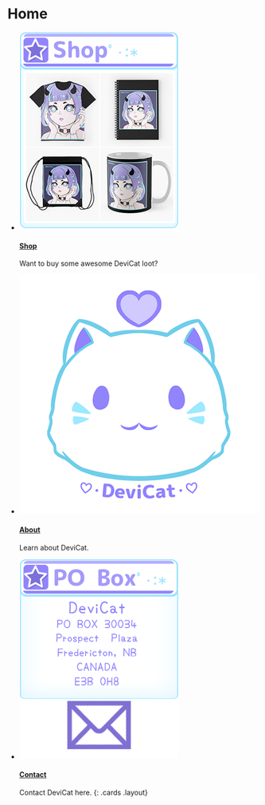 # Home

* [![Shop](img/artshoppanel.png)](http://bit.ly/DeviCatShop)

  #### [Shop](http://bit.ly/DeviCatShop)

  Want to buy some awesome DeviCat loot?

* [![About](img/devicatlogobrand.png)](about)

  #### [About](about)

  Learn about DeviCat.

* [![Contact](img/pobox2.png)](contact)

  #### [Contact](contact)

  Contact DeviCat here.
{: .cards .layout}
